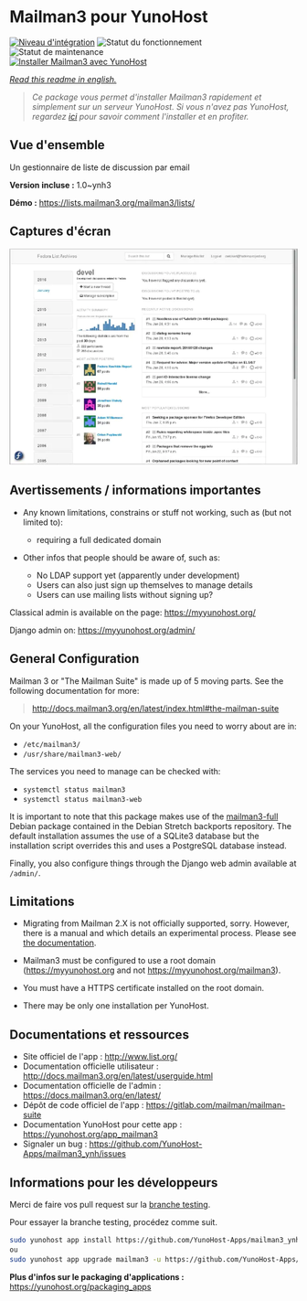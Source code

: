 <!--
N.B.: This README was automatically generated by https://github.com/YunoHost/apps/tree/master/tools/README-generator
It shall NOT be edited by hand.
-->

# Mailman3 pour YunoHost

[![Niveau d'intégration](https://dash.yunohost.org/integration/mailman3.svg)](https://dash.yunohost.org/appci/app/mailman3) ![Statut du fonctionnement](https://ci-apps.yunohost.org/ci/badges/mailman3.status.svg) ![Statut de maintenance](https://ci-apps.yunohost.org/ci/badges/mailman3.maintain.svg)  
[![Installer Mailman3 avec YunoHost](https://install-app.yunohost.org/install-with-yunohost.svg)](https://install-app.yunohost.org/?app=mailman3)

*[Read this readme in english.](./README.md)*

> *Ce package vous permet d'installer Mailman3 rapidement et simplement sur un serveur YunoHost.
Si vous n'avez pas YunoHost, regardez [ici](https://yunohost.org/#/install) pour savoir comment l'installer et en profiter.*

## Vue d'ensemble

Un gestionnaire de liste de discussion par email

**Version incluse :** 1.0~ynh3


**Démo :** https://lists.mailman3.org/mailman3/lists/

## Captures d'écran

![Capture d'écran de Mailman3](./doc/screenshots/screenshot1.webp)

## Avertissements / informations importantes

* Any known limitations, constrains or stuff not working, such as (but not limited to):
    * requiring a full dedicated domain

* Other infos that people should be aware of, such as:
    * No LDAP support yet (apparently under development)
    * Users can also just sign up themselves to manage details
    * Users can use mailing lists without signing up?

Classical admin is available on the page: https://myyunohost.org/

Django admin on: https://myyunohost.org/admin/

## General Configuration

Mailman 3 or "The Mailman Suite" is made up of 5 moving parts. See the following documentation for more:

> http://docs.mailman3.org/en/latest/index.html#the-mailman-suite

On your YunoHost, all the configuration files you need to worry about are in:

* `/etc/mailman3/`
* `/usr/share/mailman3-web/`

The services you need to manage can be checked with:

* `systemctl status mailman3`
* `systemctl status mailman3-web`

It is important to note that this package makes use of the [mailman3-full](http://docs.mailman3.org/en/latest/prodsetup.html#distribution-packages) Debian package contained in the Debian Stretch backports repository. The default installation assumes the use of a SQLite3 database but the installation script overrides this and uses a PostgreSQL database instead.

Finally, you also configure things through the Django web admin available at `/admin/`.

## Limitations

* Migrating from Mailman 2.X is not officially supported, sorry. However, there is a manual and
  which details an experimental process. Please see [the documentation](https://docs.mailman3.org/en/latest/migration.html).

* Mailman3 must be configured to use a root domain (https://myyunohost.org and not https://myyunohost.org/mailman3).

* You must have a HTTPS certificate installed on the root domain.

* There may be only one installation per YunoHost.

## Documentations et ressources

* Site officiel de l'app : <http://www.list.org/>
* Documentation officielle utilisateur : <http://docs.mailman3.org/en/latest/userguide.html>
* Documentation officielle de l'admin : <https://docs.mailman3.org/en/latest/>
* Dépôt de code officiel de l'app : <https://gitlab.com/mailman/mailman-suite>
* Documentation YunoHost pour cette app : <https://yunohost.org/app_mailman3>
* Signaler un bug : <https://github.com/YunoHost-Apps/mailman3_ynh/issues>

## Informations pour les développeurs

Merci de faire vos pull request sur la [branche testing](https://github.com/YunoHost-Apps/mailman3_ynh/tree/testing).

Pour essayer la branche testing, procédez comme suit.

``` bash
sudo yunohost app install https://github.com/YunoHost-Apps/mailman3_ynh/tree/testing --debug
ou
sudo yunohost app upgrade mailman3 -u https://github.com/YunoHost-Apps/mailman3_ynh/tree/testing --debug
```

**Plus d'infos sur le packaging d'applications :** <https://yunohost.org/packaging_apps>
